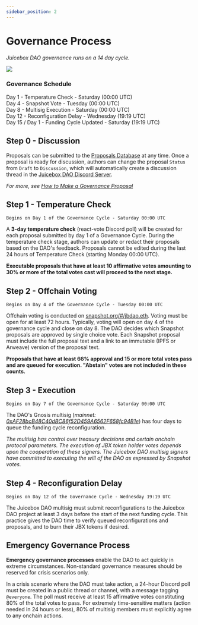 ```yaml
---
sidebar_position: 2
---
```


# Governance Process

*Juicebox DAO governance runs on a 14 day cycle.* 

![](/img/gov-calendar.png)
    
### Governance Schedule

Day 1 -  Temperature Check - Saturday (00:00 UTC) <br/>
Day 4 - Snapshot Vote - Tuesday (00:00 UTC) <br/>
Day 8 - Multisig Execution - Saturday (00:00 UTC) <br/>
Day 12 - Reconfiguration Delay - Wednesday (19:19 UTC) <br/>
Day 15 / Day 1 - Funding Cycle Updated - Saturday (19:19 UTC) <br/>

## Step 0 - Discussion

Proposals can be submitted to the [Proposals Database](https://juicebox.notion.site/9d126f9148dc42ee83317d5cd74e4db4?v=50d0bbcb498044059cc0d4d83e8b13fa) at any time. Once a proposal is ready for discussion, authors can change the proposal `Status` from `Draft` to `Discussion`, which will automatically create a discussion thread in the [Juicebox DAO Discord Server](https://www.discord.gg/juicebox).

*For more, see [How to Make a Governance Proposal](how-to-make-a-governance-proposal.md)*

## Step 1 - Temperature Check

`Begins on Day 1 of the Governance Cycle - Saturday 00:00 UTC`

A **3-day temperature check** (react-vote Discord poll) will be created for each proposal submitted by day 1 of a Governance Cycle. During the temperature check stage, authors can update or redact their proposals based on the DAO's feedback. Proposals cannot be edited during the last 24 hours of Temperature Check (starting Monday 00:00 UTC).

**Executable proposals that have at least 10 affirmative votes amounting to 30% or more of the total votes cast will proceed to the next stage.**

## Step 2 - Offchain Voting 

`Begins on Day 4 of the Governance Cycle - Tuesday 00:00 UTC`

Offchain voting is conducted on [snapshot.org/#/jbdao.eth](https://snapshot.org/#/jbdao.eth). Voting must be open for at least 72 hours. Typically, voting will open on day 4 of the governance cycle and close on day 8. The DAO decides which Snapshot proposals are approved by single choice vote. Each Snapshot proposal must include the full proposal text and a link to an immutable (IPFS or Arweave) version of the proposal text.

**Proposals that have at least 66% approval and 15 or more total votes pass and are queued for execution. "Abstain" votes are not included in these counts.**

## Step 3 - Execution

`Begins on Day 7 of the Governance Cycle - Saturday 00:00 UTC`

The DAO's Gnosis multisig (*mainnet: [0xAF28bcB48C40dBC86f52D459A6562F658fc94B1e](https://etherscan.io/address/0xAF28bcB48C40dBC86f52D459A6562F658fc94B1e)*) has four days to queue the funding cycle reconfiguration.

*The multisig has control over treasury decisions and certain onchain protocol parameters. The execution of JBX token holder votes depends upon the cooperation of these signers. The Juicebox DAO multisig signers have committed to executing the will of the DAO as expressed by Snapshot votes.*

## Step 4 - Reconfiguration Delay

`Begins on Day 12 of the Governance Cycle - Wednesday 19:19 UTC`

The Juicebox DAO multisig must submit reconfigurations to the Juicebox DAO project at least 3 days before the start of the next funding cycle. This practice gives the DAO time to verify queued reconfigurations and proposals, and to burn their JBX tokens if desired.

## Emergency Governance Process
    
**Emergency governance processes** enable the DAO to act quickly in extreme circumstances. Non-standard governance measures should be reserved for crisis scenarios only.

In a crisis scenario where the DAO must take action, a 24-hour Discord poll must be created in a public thread or channel, with a message tagging `@everyone`. The poll must receive at least 15 affirmative votes constituting 80% of the total votes to pass. For extremely time-sensitive matters (action needed in 24 hours or less), 80% of multisig members must explicitly agree to any onchain actions.
